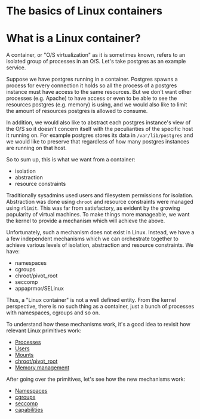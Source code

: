 # The basics of Linux containers

# What is a Linux container?

A container, or "O/S virtualization" as it is sometimes known, refers to an isolated group of processes in an O/S. Let's take postgres as an example service.

Suppose we have postgres running in a container.
Postgres spawns a process for every connection it holds so all the process of a postgres instance must have access to the same resources.
But we don't want other processes (e.g. Apache) to have access or even to be able to see the resources postgres (e.g. memory) is using, and we would also like to limit the amount of resources postgres is allowed to consume.

In addition, we would also like to abstract each postgres instance's view of the O/S so it doesn't concern itself with the peculiarities of the specific host it running on.
For example postgres stores its data in `/var/lib/postgres` and we would like to preserve that regardless of how many postgres instances are running on that host.

So to sum up, this is what we want from a container:

- isolation
- abstraction
- resource constraints

Traditionally sysadmins used users and filesystem permissions for isolation.
Abstraction was done using `chroot` and resource constraints were managed using `rlimit`.
This was far from satisfactory, as evident by the growing popularity of virtual machines.
To make things more manageable, we want the kernel to provide a mechanism which will achieve the above.

Unfortunately, such a mechanism does not exist in Linux.
Instead, we have a a few independent mechanisms which we can orchestrate together to achieve various levels of isolation, abstraction and resource constraints.
We have:

- namespaces
- cgroups
- chroot/pivot_root
- seccomp
- appaprmor/SELinux

Thus, a "Linux container" is not a well defined entity.
From the kernel perspective, there is no such thing as a container, just a bunch of processes with namespaces, cgroups and so on.

To understand how these mechanisms work, it's a good idea to revisit how relevant Linux primitives work:

- [Processes](prep-processes.md)
- [Users](prep-users.md)
- [Mounts](prep-mounts.md)
- [chroot/pivot_root](prep-chroot.md)
- [Memory management](prep-memory.md)

After going over the primitives, let's see how the new mechanisms work:

- [Namespaces](prep-namespaces.md)
- [cgroups](prep-cgroups.md)
- [seccomp](prep-seccomp.md)
- [capabilities](prep-capabilities.md)

